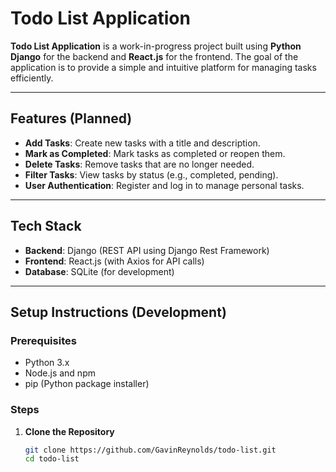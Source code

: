 # Todo List Application

**Todo List Application** is a work-in-progress project built using **Python Django** for the backend and **React.js** for the frontend. The goal of the application is to provide a simple and intuitive platform for managing tasks efficiently.

---

## Features (Planned)

- **Add Tasks**: Create new tasks with a title and description.
- **Mark as Completed**: Mark tasks as completed or reopen them.
- **Delete Tasks**: Remove tasks that are no longer needed.
- **Filter Tasks**: View tasks by status (e.g., completed, pending).
- **User Authentication**: Register and log in to manage personal tasks.

---

## Tech Stack

- **Backend**: Django (REST API using Django Rest Framework)
- **Frontend**: React.js (with Axios for API calls)
- **Database**: SQLite (for development)

---

## Setup Instructions (Development)

### Prerequisites

- Python 3.x
- Node.js and npm
- pip (Python package installer)

### Steps

1. **Clone the Repository**
   ```bash
   git clone https://github.com/GavinReynolds/todo-list.git
   cd todo-list
   ```
